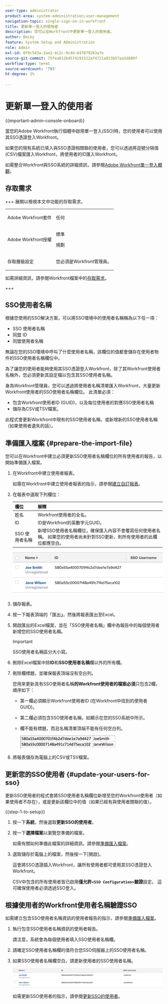```yaml
---
user-type: administrator
product-area: system-administration;user-management
navigation-topic: single-sign-on-in-workfront
title: 更新單一登入的使用者
description: 您可以在Workfront中更新單一登入的使用者。
author: Becky
feature: System Setup and Administration
role: Admin
exl-id: 0f9c543a-2ae2-4c2c-9c4d-647079263a7e
source-git-commit: 75fea812b4574191522af4721a013b57aa5d609f
workflow-type: tm+mt
source-wordcount: '793'
ht-degree: 2%

---
```


# 更新單一登入的使用者

<!-- Audited: 1/2024 -->

{{important-admin-console-onboard}}

當您的Adobe Workfront執行個體中啟用單一登入(SSO)時，您的使用者可以使用其SSO憑證登入Workfront。

如果您的現有系統已填入與SSO憑證相關聯的使用者，您可以透過將逗號分隔值(CSV)檔案匯入Workfront，將使用者的ID匯入Workfront。

如需整合Workfront與SSO系統的詳細資訊，請參閱[Adobe Workfront單一登入概觀](../../../administration-and-setup/add-users/single-sign-on/sso-in-workfront.md)。


## 存取需求

+++ 展開以檢視本文中功能的存取需求。

<table style="table-layout:auto"> 
 <col> 
 <col> 
 <tbody> 
  <tr> 
   <td role="rowheader">Adobe Workfront套件</td> 
   <td><p>任何</p></td> 
  </tr> 
  <tr> 
   <td role="rowheader">Adobe Workfront授權</td> 
   <td><p>標準</p><p>規劃</p></td> 
  </tr> 
  <tr> 
   <td role="rowheader">存取層級設定</td> 
   <td> <p>您必須是Workfront管理員。</p> </p> </td> 
  </tr> 
 </tbody> 
</table>

如需詳細資訊，請參閱Workfront檔案中的[存取需求](/help/quicksilver/administration-and-setup/add-users/access-levels-and-object-permissions/access-level-requirements-in-documentation.md)。

+++

## SSO使用者名稱

根據您使用的SSO解決方案，可以將SSO環境中的使用者名稱稱為以下任一項：

* SSO 使用者名稱
* 同盟 ID
* 同盟使用者名稱

無論在您的SSO環境中呼叫了什麼使用者名稱，該欄位的值都會儲存在使用者物件的SSO使用者名稱欄位中。

為了讓您的使用者能夠使用其SSO憑證登入Workfront，除了其Workfront使用者名稱外，您必須更新其設定檔以包含其SSO使用者名稱。

身為Workfront管理員，您可以透過將使用者名稱清單匯入Workfront，大量更新Workfront使用者的SSO使用者名稱欄位。 此清單必須：

* 包含Workfront使用者ID (GUID)，以及每位使用者的對應SSO使用者名稱
* 儲存為CSV或TSV檔案。

此程式會更新Workfront中現有的SSO使用者名稱，或新增新的SSO使用者名稱（如果使用者遺失的話）。

## 準備匯入檔案 {#prepare-the-import-file}

您可以在Workfront中建立必須更新SSO使用者名稱欄位的所有使用者的報告，以開始準備匯入檔案。

1. 在Workfront中建立使用者報表。

   如需在Workfront中建立使用者報表的指示，請參閱[建立自訂報表](../../../reports-and-dashboards/reports/creating-and-managing-reports/create-custom-report.md)。

1. 在報表中選取下列欄位：

   | 欄位 | 解釋 |
   |---|---|
   | 姓名 | Workfront使用者的全名。 |
   | ID | ID是Workfront的英數字元GUID。 |
   | SSO 使用者名稱 | 新增SSO使用者名稱欄位，確保匯入內容不會覆寫任何使用者名稱。 如果您的使用者尚未針對SSO更新，則所有使用者的此欄位都應空白。 |

   ![具有SSO使用者名稱但沒有存取權的使用者](assets/users-with-sso-username-and-no-sso-access-only-field.png)

1. 儲存報表。
1. 按一下報表頂端的「匯出&#x200B;**」**，然後將報表匯出至Excel。
1. 開啟匯出的Excel檔案，並在「SSO使用者名稱」欄中為報告中的每個使用者新增您的SSO使用者名稱。

   >[!IMPORTANT]
   >
   >SSO使用者名稱區分大小寫。

1. 刪除Excel檔案中除&#x200B;**ID**&#x200B;和&#x200B;**SSO使用者名稱**&#x200B;欄以外的所有欄。

1. 刪除欄標題，並確保報表頂端沒有空白列。

   您用來更新具有SSO使用者名稱&#x200B;**的Workfront使用者的檔案必須**&#x200B;只包含2欄，順序如下：

   * 第一欄必須顯示Workfront使用者ID (在Workfront中找到的使用者GUID)。
   * 第二欄必須包含SSO使用者名稱，如顯示在您的SSO系統中所示。
   * 欄不能有標題，而且名稱清單頂端不能有任何空白列。

     ![更新使用者CSV](assets/update-users-for-sso-csv-file-for-import.png)

1. 將報表儲存為電腦上的CSV或TSV檔案。

## 更新您的SSO使用者 {#update-your-users-for-sso}

更新SSO使用者的程式會將SSO使用者名稱欄位新增至您的Workfront使用者（如果使用者不存在），或是更新該欄位中的值（如果已經有與使用者關聯的值）。

{{step-1-to-setup}}

1. 按一下&#x200B;**系統**，然後選取&#x200B;**更新SSO的使用者**。

1. 按一下&#x200B;**選擇檔案**&#x200B;以瀏覽您準備的檔案。

   如需有關如何準備此檔案的詳細資訊，請參閱[準備匯入檔案](#prepare-the-import-file)。

1. 選取儲存於電腦上的檔案，然後按一下[開啟]。**&#x200B;**

   這會將SSO憑證插入Workfront，讓所有使用者都可使用其SSO憑證登入Workfront。

   CSV中包含的所有使用者皆已啟用&#x200B;**僅允許`<SSO Configuration>`驗證**&#x200B;設定。 這可確保使用者必須透過SSO登入。

## 根據使用者的Workfront使用者名稱驗證SSO

如需建立包含SSO使用者名稱資訊的使用者報告的指示，請參閱[準備匯入檔案](#prepare-the-import-file)。

1. 執行包含SSO使用者名稱資訊的使用者報告。

   請注意，系統會為每個使用者填入SSO使用者名稱欄。

1. 請確定SSO使用者名稱欄的值符合您SSO伺服器上的SSO使用者名稱。
1. 如果SSO使用者名稱欄空白，請更新使用者的SSO使用者名稱。

   ![具有SSO欄位的使用者](assets/users-with-sso-field-updated.png)

   如需更新SSO使用者的指示，請參閱[更新SSO的使用者](#update-your-users-for-sso)。

